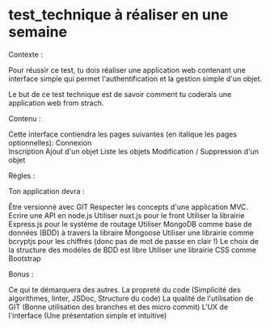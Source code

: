 # test_technique à réaliser en une semaine

Contexte :

Pour réussir ce test, tu dois réaliser une application web contenant une interface simple qui permet l'authentification et la gestion simple d'un objet.

Le but de ce test technique est de savoir comment tu coderais une application web from strach.

Contenu :

Cette interface contiendra les pages suivantes (en italique les pages optionnelles):
Connexion   
Inscription	
Ajout d'un objet
Liste les objets
Modification / Suppression d'un objet

Règles :

Ton application devra :
	
Être versionné avec GIT
Respecter les concepts d'une application MVC.
Ecrire une API en node.js
Utiliser nuxt.js pour le front
Utiliser la librairie Express.js pour le système de routage
Utiliser MongoDB comme base de données (BDD) à travers la libraire Mongoose
Utiliser une librairie comme bcryptjs pour les chiffrés (donc pas de mot de passe en clair !)
Le choix de la structure des modèles de BDD est libre 
Utiliser une librairie CSS comme Bootstrap

Bonus :

Ce qui te démarquera des autres.
La propreté du code (Simplicité des algorithmes, linter, JSDoc, Structure du code)
La qualité de l'utilisation de GIT (Bonne utilisation des branches et des micro commit)
L'UX de l'interface (Une présentation simple et intuitive)
